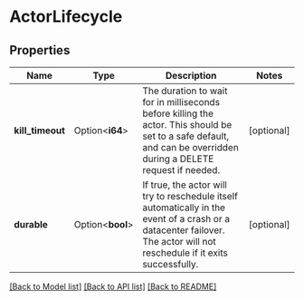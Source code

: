 # ActorLifecycle

## Properties

Name | Type | Description | Notes
------------ | ------------- | ------------- | -------------
**kill_timeout** | Option<**i64**> | The duration to wait for in milliseconds before killing the actor. This should be set to a safe default, and can be overridden during a DELETE request if needed. | [optional]
**durable** | Option<**bool**> | If true, the actor will try to reschedule itself automatically in the event of a crash or a datacenter failover. The actor will not reschedule if it exits successfully. | [optional]

[[Back to Model list]](../README.md#documentation-for-models) [[Back to API list]](../README.md#documentation-for-api-endpoints) [[Back to README]](../README.md)


